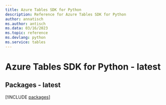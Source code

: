 ```yaml
---
title: Azure Tables SDK for Python
description: Reference for Azure Tables SDK for Python
author: annatisch
ms.author: antisch
ms.data: 03/16/2023
ms.topic: reference
ms.devlang: python
ms.service: tables
---
```

# Azure Tables SDK for Python - latest
## Packages - latest
[!INCLUDE [packages](tables-index.md)]